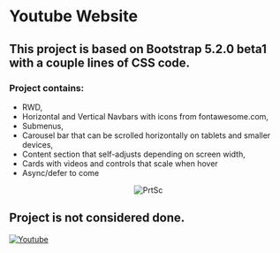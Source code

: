 # Youtube Website

## This project is based on Bootstrap 5.2.0 beta1 with a couple lines of CSS code.
 


### Project contains:
* RWD,
* Horizontal and Vertical Navbars with icons from fontawesome.com,
* Submenus,
* Carousel bar that can be scrolled horizontally on tablets and smaller devices, 
* Content section that self-adjusts depending on screen width,
* Cards with videos and controls that scale when hover
* Async/defer to come

<p align="center">
  <img src=""https://i.ibb.co/jRLqrdJ/Youtube.png" alt="PrtSc"/>
</p>

## Project is not considered done. 
<a href="https://ibb.co/nCD4LTP"><img src="https://i.ibb.co/jRLqrdJ/Youtube.png" alt="Youtube" border="0"></a>
